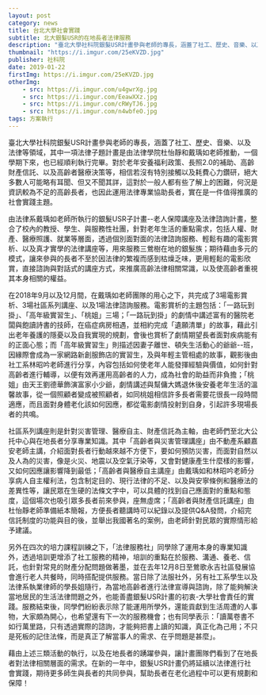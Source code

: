 ```yaml
---
layout: post
category: news
title: 台北大學社會實踐
subtitle: 北大銀髮USR的在地長者法律服務
description: "臺北大學社科院銀髮USR計畫參與老師的專長，涵蓋了社工、歷史、音樂、以及法律等領域，其中一項法律子題計畫是由法律學院杜怡靜和戴瑀如老師推動，一個學期下來，也已經順利執行完畢。對於老年安養福利政策、長照2.0的補助、高齡財產信託、以及高齡者醫療決策等，相信若沒有特別接觸以及耗費心力鑽研，絕大多數人可能略有耳聞、但又不聞其詳，這對於一般人都有些了解上的困難，何況是資訊較為不足的高齡長者，也因此運用法律專業協助長者，實在是一件值得推廣的社會實踐主題。..."
thumbnail: "https://i.imgur.com/25eKVZD.jpg"
publisher: 社科院
date: 2019-01-22
firstImg: https://i.imgur.com/25eKVZD.jpg
otherImg:
    - src: https://i.imgur.com/u4gwrXg.jpg
    - src: https://i.imgur.com/EeawXXz.jpg
    - src: https://i.imgur.com/cRWyTJ6.jpg
    - src: https://i.imgur.com/n4wbfeO.jpg
tags: 方案執行
---
```


臺北大學社科院銀髮USR計畫參與老師的專長，涵蓋了社工、歷史、音樂、以及法律等領域，其中一項法律子題計畫是由法律學院杜怡靜和戴瑀如老師推動，一個學期下來，也已經順利執行完畢。對於老年安養福利政策、長照2.0的補助、高齡財產信託、以及高齡者醫療決策等，相信若沒有特別接觸以及耗費心力鑽研，絕大多數人可能略有耳聞、但又不聞其詳，這對於一般人都有些了解上的困難，何況是資訊較為不足的高齡長者，也因此運用法律專業協助長者，實在是一件值得推廣的社會實踐主題。

由法律系戴瑀如老師所執行的銀髮USR子計畫--老人保障講座及法律諮詢計畫，整合了校內的教授、學生、與服務性社團，針對老年生活的重點需求，包括人權、財產、醫療照護、就業等層面，透過個別面對面的法律諮詢服務、輕鬆有趣的電影賞析、以及真才實學的法律講座等，用來服務三鶯樹在地的銀髮族；期待藉由多元的模式，讓來參與的長者不至於因法律的繁複而感到枯燥乏味，更用輕鬆的電影欣賞，直接諮詢與對話式的講座方式，來推廣高齡法律相關常識，以及使高齡者重視其本身相關的權益。

在2018年9月以及12月間，在戴瑀如老師團隊的用心之下，共完成了3場電影賞析、3場社區系列講座、以及1場法律諮詢服務。電影賞析的主題包括：「一路玩到掛」、「高年級實習生」、「桃姐」三場；「一路玩到掛」的劇情中講述富有的醫院老闆與飽讀詩書的技師，在癌症病房相遇，並相約完成「遺願清單」的故事，藉此引出老年養護的隱憂以及自我實現的規劃，會後也賞析了劇情期望長者面對疾病能有的正面心態；而「高年級實習生」則描述因妻子離世、頓失生活動心的爺爺--班，因緣際會成為一家網路新創服飾店的實習生，及與年輕主管相處的故事，觀影後由社工系林昭吟老師進行分享，內容包括如何使老年人能發揮經驗與價值，如何針對高齡者進行輔導，以便有效再運用高齡者的人力，成為社會的助益而非負擔；「桃姐」由天王劉德華飾演富家小少爺，劇情講述與幫傭大媽退休後安養老年生活的溫馨故事，從一個照顧者變成被照顧者，如同桃姐相信許多長者需要花很長一段時間適應，而且面對身體老化該如何因應，都從電影劇情投射到自身，引起許多現場長者的共鳴。

社區系列講座則是針對災害管理、醫療自主、財產信託為主軸，由老師們至北大公托中心與在地長者分享專業知識。其中「高齡者與災害管理講座」由不動產系顧嘉安老師主講，介紹面對長者行動越來越不方便下，要如何預防災害，而面對自然以及人為的災害，像是火災、地震以及空氣汙染等，又會對健康產生什麼樣的影響，又如何因應讓影響降到最低；「高齡者與醫療自主講座」由戴瑀如和林昭吟老師分享病人自主權利法，包含制定目的、現行法律的不足、以及與安寧條例和醫療法的差異性等，讓民眾在生硬的法條文字中，可以具體的找到自己應面對的重點和態度，這個場次也吸引眾多長者前來參與，座無虛席；「高齡者與財產信託講座」由杜怡靜老師準備紙本簡報，方便長者聽講時可以紀錄以及提供Q&A發問，介紹完信託制度的功能與目的後，並舉出我國著名的案例，由老師針對民眾的實際情形給予建議。

另外在四次的培力課程訓練之下，「法律服務社」同學除了運用本身的專業知識外，透過培訓更增添了社工服務的精神，培訓的重點在於服務、溝通、養老、信託，也針對常見的財產分配問題做著墨，並在去年12月8日至鶯歌永吉社區發展協會進行老人共餐時，同時搭配提供服務。當日除了法服社外，另有社工系學生以及法律系執業律師的學長姐隨行，為當地高齡者進行法律宣導與諮詢，除了能夠解決當地居民的生活法律問題之外，也能善盡銀髮USR計畫的初衷-大學社會責任的實踐。服務結束後，同學們紛紛表示除了能運用所學外，還能貢獻到生活周遭的人事物，大家頗為開心，也希望還有下一次的服務機會；也有同學表示：「讀萬卷書不如行萬里路，只有透過實際的諮詢，才能夠把書上讀的知識，真正化為己用；不只是死板的記住法條，而是真正了解當事人的需求、在乎問題是甚麼」。

藉由上述三類活動的執行，以及在地長者的踴躍參與，讓計畫團隊們看到了在地長者對法律相關層面的需求。在新的一年中，銀髮USR計畫仍將延續以法律進行社會實踐，期待更多師生與長者的共同參與，幫助長者在老化過程中可以更有規劃和保障！
